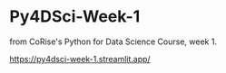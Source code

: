# Py4DSci-Week-1
from CoRise's Python for Data Science Course, week 1.

https://py4dsci-week-1.streamlit.app/

